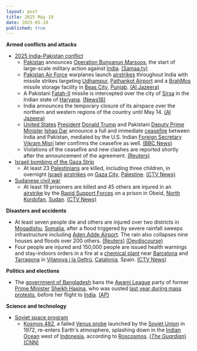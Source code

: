 ```yaml
---
layout: post
title: 2025 May 10
date: 2025-05-10
published: true
---
```



**Armed conflicts and attacks**

* [2025 India–Pakistan conflict](https://en.wikipedia.org/wiki/2025_India%E2%80%93Pakistan_conflict "2025 India–Pakistan conflict")
  + [Pakistan](https://en.wikipedia.org/wiki/Pakistan "Pakistan") announces [Operation Bunyanun Marsoos](https://en.wikipedia.org/wiki/Operation_Bunyanun_Marsoos "Operation Bunyanun Marsoos"), the start of large-scale military action against [India](https://en.wikipedia.org/wiki/India "India"). [(Samaa.tv)](https://www.samaa.tv/2087433227-operation-bunyan-um-marsus-pakistan-attacks-india-with-counter-strikes)
  + [Pakistan Air Force](https://en.wikipedia.org/wiki/Pakistan_Air_Force "Pakistan Air Force") warplanes launch [airstrikes](https://en.wikipedia.org/wiki/Airstrike "Airstrike") throughout India with missile strikes targeting [Udhampur](https://en.wikipedia.org/wiki/Udhampur "Udhampur"), [Pathankot Airport](https://en.wikipedia.org/wiki/Pathankot_Airport "Pathankot Airport") and a [BrahMos](https://en.wikipedia.org/wiki/BrahMos "BrahMos") missile storage facility in [Beas City](https://en.wikipedia.org/wiki/Beas_City "Beas City"), [Punjab](https://en.wikipedia.org/wiki/Punjab%2C_India "Punjab, India"). [(Al Jazeera)](https://www.aljazeera.com/news/liveblog/2025/5/10/india-pakistan-live-pakistan-airbases-targeted-as-blasts-rock-north-india)
  + A Pakistani [Fatah-II](https://en.wikipedia.org/wiki/Fatah_%28multiple_rocket_launcher%29#Fatah-II "Fatah (multiple rocket launcher)") missile is intercepted over the city of [Sirsa](https://en.wikipedia.org/wiki/Sirsa "Sirsa") in the Indian state of [Haryana](https://en.wikipedia.org/wiki/Haryana "Haryana"). [(News18)](https://www.news18.com/india/india-cities-high-alert-pakistan-operation-bunyan-ul-marsoos-fateh-2-missile-intercepted-sirsa-operation-sindoor-latest-news-ws-l-9330892.html)
  + India announces the temporary closure of its airspace over the northern and western regions of the country until May 14. [(Al Jazeera)](https://aje.io/pw1um1?update=3699354)
  + [United States](https://en.wikipedia.org/wiki/United_States "United States") [President](https://en.wikipedia.org/wiki/President_of_the_United_States "President of the United States") [Donald Trump](https://en.wikipedia.org/wiki/Donald_Trump "Donald Trump") and Pakistani [Deputy Prime Minister](https://en.wikipedia.org/wiki/Deputy_Prime_Minister_of_Pakistan "Deputy Prime Minister of Pakistan") [Ishaq Dar](https://en.wikipedia.org/wiki/Ishaq_Dar "Ishaq Dar") announce a full and immediate [ceasefire](https://en.wikipedia.org/wiki/Ceasefire "Ceasefire") between India and Pakistan, mediated by the U.S. Indian [Foreign Secretary](https://en.wikipedia.org/wiki/Foreign_Secretary_%28India%29 "Foreign Secretary (India)") [Vikram Misri](https://en.wikipedia.org/wiki/Vikram_Misri "Vikram Misri") later confirms the ceasefire as well. [(BBC News)](https://www.bbc.co.uk/news/live/cwy3jnl3nvwt)
  + Violations of the ceasefire and new clashes are reported shortly after the announcement of the agreement. [(Reuters)](https://www.reuters.com/world/india/pakistan-says-three-air-bases-targeted-by-indian-missiles-2025-05-10/)
* [Israeli bombing of the Gaza Strip](https://en.wikipedia.org/wiki/Israeli_bombing_of_the_Gaza_Strip "Israeli bombing of the Gaza Strip")
  + At least 23 [Palestinians](https://en.wikipedia.org/wiki/Palestinians "Palestinians") are killed, including three children, in overnight [Israeli](https://en.wikipedia.org/wiki/Israel "Israel") [airstrikes](https://en.wikipedia.org/wiki/Airstrike "Airstrike") on [Gaza City](https://en.wikipedia.org/wiki/Gaza_City "Gaza City"), [Palestine](https://en.wikipedia.org/wiki/Palestine "Palestine"). [(CTV News)](https://www.ctvnews.ca/world/israel-hamas-war/article/israeli-airstrikes-kill-23-in-gaza-as-outcry-over-aid-blockade-grows/)
* [Sudanese civil war](https://en.wikipedia.org/wiki/Sudanese_civil_war_%282023%E2%80%93present%29 "Sudanese civil war (2023–present)")
  + At least 19 prisoners are killed and 45 others are injured in an [airstrike](https://en.wikipedia.org/wiki/Airstrike "Airstrike") by the [Rapid Support Forces](https://en.wikipedia.org/wiki/Rapid_Support_Forces "Rapid Support Forces") on a prison in Obeid, [North Kordofan](https://en.wikipedia.org/wiki/North_Kordofan "North Kordofan"), [Sudan](https://en.wikipedia.org/wiki/Sudan "Sudan"). [(CTV News)](https://www.ctvnews.ca/world/article/a-suspected-rsf-strike-hits-a-prison-killing-at-least-19-in-sudan-officials-say/)

**Disasters and accidents**

* At least seven people die and others are injured over two districts in [Mogadishu](https://en.wikipedia.org/wiki/Mogadishu "Mogadishu"), [Somalia](https://en.wikipedia.org/wiki/Somalia "Somalia"), after a flood triggered by severe rainfall sweeps infrastructure including [Aden Adde Airport](https://en.wikipedia.org/wiki/Aden_Adde_Airport "Aden Adde Airport"). The rain also collapses nine houses and floods over 200 others. [(Reuters)](https://www.reuters.com/business/environment/seven-dead-after-heavy-rain-hit-mogadishu-friday-2025-05-10/) [(Devdiscourse)](https://www.devdiscourse.com/article/science-environment/3377961-devastating-floods-ravage-mogadishu-claiming-lives-and-altering-infrastructure)
* Four people are injured and 150,000 people are issued health warnings and stay-indoors orders in a fire at a [chemical plant](https://en.wikipedia.org/wiki/Chemical_plant "Chemical plant") near [Barcelona](https://en.wikipedia.org/wiki/Barcelona "Barcelona") and [Tarragona](https://en.wikipedia.org/wiki/Tarragona "Tarragona") in [Vilanova i la Geltrú](https://en.wikipedia.org/wiki/Vilanova_i_la_Geltr%C3%BA "Vilanova i la Geltrú"), [Catalonia](https://en.wikipedia.org/wiki/Catalonia "Catalonia"), Spain. [(CTV News)](https://www.ctvnews.ca/climate-and-environment/article/fire-at-chemical-plant-in-northeastern-spain-keeps-thousands-indoors/)

**Politics and elections**

* The [government of Bangladesh](https://en.wikipedia.org/wiki/Government_of_Bangladesh "Government of Bangladesh") bans the [Awami League](https://en.wikipedia.org/wiki/Awami_League "Awami League") party of former [Prime Minister](https://en.wikipedia.org/wiki/Prime_Minister_of_Bangladesh "Prime Minister of Bangladesh") [Sheikh Hasina](https://en.wikipedia.org/wiki/Sheikh_Hasina "Sheikh Hasina"), who was ousted [last year during mass protests](https://en.wikipedia.org/wiki/2024_Bangladesh_quota_reform_movement "2024 Bangladesh quota reform movement"), before her flight to [India](https://en.wikipedia.org/wiki/India "India"). [(AP)](https://apnews.com/article/bangladesh-hasina-yunus-awami-league-78b40dfe9c92257f0042968c7b963c2a)

**Science and technology**

* [Soviet space program](https://en.wikipedia.org/wiki/Soviet_space_program "Soviet space program")
  + [Kosmos 482](https://en.wikipedia.org/wiki/Kosmos_482 "Kosmos 482"), a failed [Venus probe](https://en.wikipedia.org/wiki/List_of_missions_to_Venus "List of missions to Venus") launched by the [Soviet Union](https://en.wikipedia.org/wiki/Soviet_Union "Soviet Union") in 1972, re-enters Earth's atmosphere, splashing down in the [Indian Ocean](https://en.wikipedia.org/wiki/Indian_Ocean "Indian Ocean") west of [Indonesia](https://en.wikipedia.org/wiki/Indonesia "Indonesia"), according to [Roscosmos](https://en.wikipedia.org/wiki/Roscosmos "Roscosmos"). [(*The Guardian*)](https://www.theguardian.com/science/2025/may/10/kosmos-482-soviet-spacecraft-plunges-to-earth) [(CNN)](https://edition.cnn.com/2025/05/09/science/soviet-spacecraft-crash-kosmos-482)
